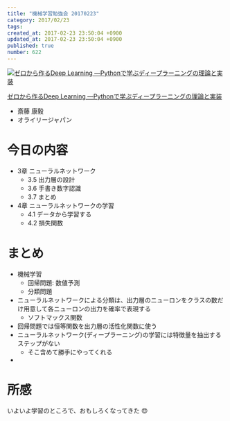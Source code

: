 ```yaml
---
title: "機械学習勉強会 20170223"
category: 2017/02/23
tags: 
created_at: 2017-02-23 23:50:04 +0900
updated_at: 2017-02-23 23:50:04 +0900
published: true
number: 622
---
```


<div class="asin">
<div class="asin-image"><a href="https://www.amazon.co.jp/exec/obidos/ASIN/4873117585/nownabe0c-22/" rel="nofollow noopener" target="_blank"><img src="http://images-jp.amazon.com/images/P/4873117585.09._SL160_.jpg" alt="ゼロから作るDeep Learning ―Pythonで学ぶディープラーニングの理論と実装" title="ゼロから作るDeep Learning ―Pythonで学ぶディープラーニングの理論と実装"></a></div>
<div class="asin-detail">
<p><a href="https://www.amazon.co.jp/exec/obidos/ASIN/4873117585/nownabe0c-22/" rel="nofollow noopener" target="_blank">ゼロから作るDeep Learning ―Pythonで学ぶディープラーニングの理論と実装</a></p>
<ul>
<li>斎藤 康毅</li>
<li>オライリージャパン</li>
</ul>
</div>

<p></p>
</div>

# 今日の内容
* 3章 ニューラルネットワーク
    * 3.5 出力層の設計
    * 3.6 手書き数字認識
    * 3.7 まとめ
* 4章 ニューラルネットワークの学習
    * 4.1 データから学習する
    * 4.2 損失関数

# まとめ
* 機械学習
    * 回帰問題: 数値予測
    * 分類問題
* ニューラルネットワークによる分類は、出力層のニューロンをクラスの数だけ用意して各ニューロンの出力を確率で表現する
    * ソフトマックス関数
* 回帰問題では恒等関数を出力層の活性化関数に使う
* ニューラルネットワーク(ディープラーニング)の学習には特徴量を抽出するステップがない
    * そこ含めて勝手にやってくれる
* 

# 所感
いよいよ学習のところで、おもしろくなってきた :heart_eyes: 
